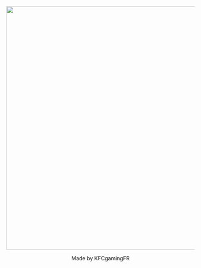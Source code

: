 ## 

<div id="header" align="center">
  <img src="[https://user-images.githubusercontent.com/53215372/195984408-bca60f38-b3d6-4b86-b100-a2cc2f5e7aea.png](https://cdn.discordapp.com/attachments/1015924479819517962/1045327802104295454/pypi.png)" width="650"/>
</div>

<p align="center">
  Made by KFCgamingFR
  <p/>

## 
